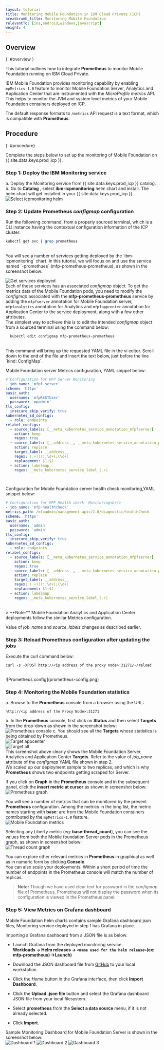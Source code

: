 ```yaml
---
layout: tutorial
title: Monitoring Mobile Foundation in IBM Cloud Private (ICP)
breadcrumb_title: Monitoring Mobile Foundation
relevantTo: [ios,android,windows,javascript]
weight: 4
---
```

<!-- NLS_CHARSET=UTF-8 -->
## Overview
{: #overview }

This tutorial outlines how to integrate **Prometheus** to monitor Mobile Foundation running on IBM Cloud Private.

IBM Mobile Foundation provides monitoring capability by enabling `mpMetrics-1.0` feature to monitor Mobile Foundation Server, Analytics and Application Center that are instrumented with the *MicroProfile metrics* API. This helps to monitor the JVM and system level metrics of your Mobile Foundation containers deployed on ICP.

The default response formats to `/metrics` API request is a text format, which is compatible with **Prometheus**.


## Procedure
{: #procedure}

Complete the steps below to set up the monitoring of Mobile Foundation on {{ site.data.keys.prod_icp }}.

### Step 1: Deploy the IBM Monitoring service
a.  Deploy the Monitoring service from {{ site.data.keys.prod_icp }} catalog.<br/>
b.  Go to **Catalog** , select **ibm-icpmonitoring** helm chart and install. The helm chart will get installed in your {{ site.data.keys.prod_icp }}.<br/>
    ![Select icpmonitoring helm](select-monitoring-helm.png)

### Step 2: Update **Prometheus** *configmap* configuration

Run the following command, from a properly sourced terminal, which is a CLI instance having the contextual configuration information of the ICP cluster:<br/>
```bash
kubectl get svc | grep prometheus
```
<br/>
You will see a number of services getting deployed by the `ibm-icpmonitoring` chart. In this tutorial, we will focus on and use the service named `<name used for the helm release>-promethues` (mfp-prometheus-prometheus), as shown in the screenshot below:<br/>

![Get services deployed](get-svcs-helm.png)
<br/>
Each of these services has an associated *configmap* object. To get the metrics data of the Mobile Foundation pods, you need to modify the *configmap* associated with the **mfp-prometheus-prometheus** service by adding the `mfpfserver` annotation for Mobile Foundation server, `mfpfanalytics` annotation for Analytics and `mfpfappcenter` annotation for Application Center to the service deployment, along with a few other attributes.<br/>
The simplest way to achieve this is to edit the intended *configmap* object from a sourced terminal using the command below:<br/>
```bash
  kubectl edit configmap mfp-prometheus-prometheus
  ```
<br/>
This command will bring up the requested YAML file in the vi editor.  Scroll down to the end of the file and insert the text below, just before the line `kind: ConfigMap`.

Mobile Foundation server Metrics configuration, YAML snippet below:<br/>

```yaml
# Configuration for MFP Server Monitoring
- job_name: 'mfpf-server'
scheme: 'https'
basic_auth:
  username: 'mfpRESTUser'
  password: 'mpadmin'
tls_config:
  insecure_skip_verify: true
kubernetes_sd_configs:
  - role: endpoints
relabel_configs:
  - source_labels: [__meta_kubernetes_service_annotation_mfpfserver]
    action: keep
    regex: true
  - source_labels: [__address__, __meta_kubernetes_service_annotation_prometheus_io_port]
    action: replace
    target_label: __address__
    regex: (.+)(?::\d+);(\d+)
    replacement: $1:$2
  - action: labelmap
    regex: __meta_kubernetes_service_label_(.+)
```    
<br/>

Configuration for Mobile Foundation server health check monitoring,YAML snippet below:<br/>

```yaml
# Configuration for MFP Health check  Monitoring<br/>
- job_name: 'mfp-healthcheck'
metrics_path: /mfpadmin/management-apis/2.0/diagnostic/healthCheck
scheme: 'https'
basic_auth:
  username: 'admin'
  password: 'admin'
tls_config:
  insecure_skip_verify: true
kubernetes_sd_configs:
  - role: endpoints
relabel_configs:
  - source_labels: [__meta_kubernetes_service_annotation_mfpfserver]
    action: keep
    regex: true
  - source_labels: [__address__, __meta_kubernetes_service_annotation_prometheus_io_port]
    action: replace
    target_label: __address__
    regex: (.+)(?::\d+);(\d+)
    replacement: $1:$2
  - action: labelmap
    regex: __meta_kubernetes_service_label_(.+)
```
<br/>
> **Note:** Mobile Foundation Analytics and Application Center deployments follow the similar Metrics configuration.

Value of *job_name* and *source_labels* changes as described earlier.
  
### Step 3: Reload **Prometheus** configuration after updating the jobs
Execute the curl command below:<br/>
```cURL
curl -s -XPOST http://<ip address of the proxy node>:31271/-/reload
```
<br/>
![Prometheus config](prometheus-config.png)

### Step 4: Monitoring the Mobile Foundation statistics

a. Browse to the **Prometheus** console from a browser using the URL: <br/>
```
http://<ip address of the Proxy Node>:31271
```
b. In the **Prometheus** console, first click on **Status** and then select **Targets** from the drop-down as shown in the screenshot below:<br/>
  ![Prometheus console](prometheus-console.png)
c. You should see all the **Targets** whose statistics is being obtained by Prometheus.<br/>
  ![Target appcenter](target-appcenter.png)<br/>
  ![Target all](target-all.png)
<br/>
  This screenshot above clearly shows the Mobile Foundation Server, Analytics and Application Center **Targets**. Refer to the value of *job_name* attribute of the *configmap* YAML file shown in step 2.<br/>
  We scaled up our deployment sample to two replicas, and which is why **Prometheus** shows two endpoints getting scraped for Server.<br/>

  If you click on **Graph** in the **Prometheus** console and in the subsequent panel, click the **insert metric at cursor** as shown in screenshot below:<br/>
  ![Prometheus graph](graph-config.png)

  You will see a number of metrics that can be monitored by the present **Prometheus** configuration. Among the metrics in the long list, the metric names starting with **base:** are from the Mobile Foundation containers contributed by the `mpMetrics-1.0` feature.<br/>
  ![Mobile Foundation metrics](metrics.png)

  Selecting any Liberty metric (eg: **base:thread_count**), you can see the values from both the Mobile foundation Server pods in the Prometheus graph, as shown in screenshot below:<br/>
  ![Thread count graph](thread-count-graph.png)

  You can explore other relevant metrics in **Prometheus** in graphical as well as in numeric form by clicking **Console**.<br/>
  You can also scale your deployments. Within a short period of time the number of endpoints in the Prometheus console will match the number of replicas.  <br/>

  >**Note:** Though we have used clear text for password in the *configmap* file of Prometheus, Prometheus will not display the password when its configuration is viewed in the Prometheus panel.

### Step 5: View Metrics on **Grafana** dashboard
Mobile Foundation helm charts contains sample Grafana dashboard json files, Monitoring service deployed in step 1 has Grafana in place.<br/>

Importing a Grafana dashboard from a JSON file is as below:<br/>

* Launch Grafana from the deployed monitoring service.<br/>
  <b>Workloads -> Helm releases -> `<name used for the helm release>`(ex: mfp-prometheus) ->Launch)</b>

* Download the JSON dashboard file from [GitHub](https://github.ibm.com/IBMPrivateCloud/charts/tree/master/stable/ibm-mfpf-server-prod/additionalFiles/ibm-mfpf-server-prod-grafanadashboard.json) to your local workstation.   <br/>

* Click the *Home* button in the Grafana interface, then click **Import Dashboard**.<br/>

* Click the **Upload .json file** button and select the Grafana dashboard JSON file from your local filesystem.<br/>

* Select **prometheus** from the **Select a data source** menu, if it is not already selected.<br/>

* Click **Import**.<br/>

Sample Monitoring Dashboard for Mobile Foundation Server is shown in the screenshot below:<br/>
![Dashboard 1](dashboard-1.png)
![Dashboard 2](dashboard-2.png)
![Dashboard 3](dashboard-3.png)
